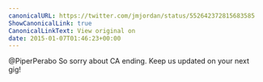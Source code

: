```yaml
---
canonicalURL: https://twitter.com/jmjordan/status/552642372815683585
ShowCanonicalLink: true
CanonicalLinkText: View original on
date: 2015-01-07T01:46:23+00:00
---
```

@PiperPerabo So sorry about CA ending. Keep us updated on your next gig!